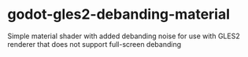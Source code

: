 # godot-gles2-debanding-material
Simple material shader with added debanding noise for use with GLES2 renderer that does not support full-screen debanding
